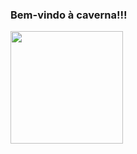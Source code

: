 ### Bem-vindo à caverna!!!
<div align="left">
  <a href="https://github.com/OthavioH">
  <img height="180em" src="https://github-readme-stats.vercel.app/api?username=OthavioH&show_icons=true&theme=github_dark&include_all_commits=true&count_private=true"/>
</div>
<!--
**OthavioH/OthavioH** is a ✨ _special_ ✨ repository because its `README.md` (this file) appears on your GitHub profile.

Here are some ideas to get you started:

- 🔭 I’m currently working on ...
- 🌱 I’m currently learning ...
- 👯 I’m looking to collaborate on ...
- 🤔 I’m looking for help with ...
- 💬 Ask me about ...
- 📫 How to reach me: ...
- 😄 Pronouns: ...
- ⚡ Fun fact: ...
-->

